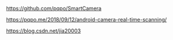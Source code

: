 

https://github.com/pqpo/SmartCamera

https://pqpo.me/2018/09/12/android-camera-real-time-scanning/

https://blog.csdn.net/jia20003 
